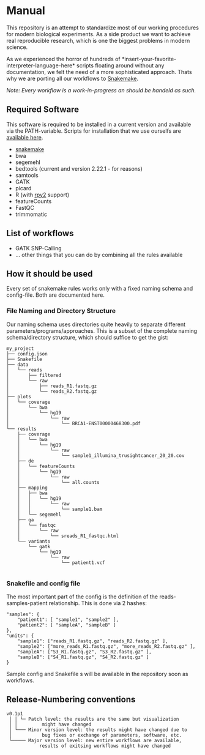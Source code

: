 # Manual

This repository is an attempt to standardize most of our working
procedures for modern biological experiments. As a side product we
want to achieve real reproducible research, which is one the biggest
problems in modern science.

As we experienced the horror of hundreds of
\*insert-your-favorite-interpreter-language-here\* scripts floating
around without any documentation, we felt the need of a more
sophisticated approach. Thats why we are porting all our workflows to 
[Snakemake](https://bitbucket.org/johanneskoester/snakemake/wiki/Home).

*Note: Every workflow is a work-in-progress an should be handeld as such.*

## Required Software

This software is required to be installed in a current version and available via the PATH-variable. Scripts for installation that we use ourselfs are [available here](https://github.com/GrosseLab/InstallProcedures).
* [snakemake](https://bitbucket.org/johanneskoester/snakemake/wiki/Documentation#markdown-header-installation)
* bwa
* segemehl
* bedtools (current and version 2.22.1 - for reasons)
* samtools
* GATK
* picard
* R (with [rpy2](https://pypi.python.org/pypi/rpy2) support)
* featureCounts
* FastQC
* trimmomatic

## List of workflows

* GATK SNP-Calling
* ... other things that you can do by combining all the rules available

## How it should be used

Every set of snakemake rules works only with a fixed naming schema and config-file. Both are documented here.

### File Naming and Directory Structure

Our naming schema uses directories quite heavily to separate different parameters/programs/approaches. This is a subset of the complete naming schema/directory structure, which should suffice to get the gist:

    my_project
    ├── config.json
    ├── Snakefile
    ├── data
    │   └── reads
    │       ├── filtered
    │       └── raw
    │           ├── reads_R1.fastq.gz
    │           └── reads_R2.fastq.gz
    ├── plots
    │   └── coverage
    │       └── bwa
    │           └── hg19
    │               └── raw
    │                   └── BRCA1-ENST00000468300.pdf
    └── results
        ├── coverage
        │   └── bwa
        │       └── hg19
        │           └── raw
        │               └── sample1_illumina_trusightcancer_20_20.cov
        ├── de
        │   └── featureCounts
        │       └── hg19
        │           └── raw
        │               └── all.counts
        ├── mapping
        │   ├── bwa
        │   │   └── hg19
        │   │       └── raw
        │   │           └── sample1.bam
        │   └── segemehl        
        ├── qa
        │   └── fastqc
        │       └── raw
        │           └── sreads_R1_fastqc.html
        └── variants
            └── gatk
                └── hg19
                    └── raw
                        └── patient1.vcf
                        
### Snakefile and config file

The most important part of the config is the definition of the reads-samples-patient relationship. This is done via 2 hashes:

    "samples": {
        "patient1": [ "sample1", "sample2" ],
        "patient2": [ "sampleA", "sampleB" ]
    },
    "units": {
        "sample1": ["reads_R1.fastq.gz", "reads_R2.fastq.gz" ],
        "sample2": ["more_reads_R1.fastq.gz", "more_reads_R2.fastq.gz" ],
        "sampleA": ["S3_R1.fastq.gz", "S3_R2.fastq.gz" ],
        "sampleB": ["S4_R1.fastq.gz", "S4_R2.fastq.gz" ]
    }
    
Sample config and Snakefile s will be available in the repository soon as workflows.

## Release-Numbering conventions

    v0.1p1
     │ │ └─ Patch level: the results are the same but visualization 
     │ │         might have changed
     │ └─── Minor version level: the results might have changed due to 
     │           bug fixes or exchange of parameters, software, etc.
     └───── Major version level: new entire workflows are available, 
                results of exitsing workflows might have changed
